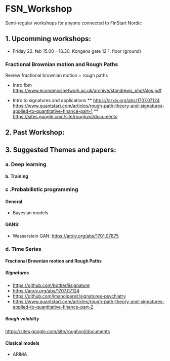# FSN_Workshop
Semi-regular workshops for anyone connected to FinStart Nordic


## 1. Upcomming workshops:
* Friday 22. feb 15.00 - 16.30, Kongens gate 12 1. floor (ground)
### Fractional Brownian motion and Rough Paths
Review fractional brownian motion + rough paths
* Intro fbm 
https://www.economicsnetwork.ac.uk/archive/standrews_phd/Alos.pdf


* Intro to signatures and applications
 ** https://arxiv.org/abs/1707.07124
 https://www.quantstart.com/articles/rough-path-theory-and-signatures-applied-to-quantitative-finance-part-1 
 ** https://sites.google.com/site/roughvol/documents


## 2. Past Workshop:






## 3. Suggested Themes and papers:

### a. Deep learning

#### b. Training

### c .Probabilistic programming
#### General 
* Bayesian models

#### GANS:
* Wasserstein GAN:  https://arxiv.org/abs/1701.07875


### d. Time Series
#### Fractional Brownian motion and Rough Paths
##### Signatures
* https://github.com/bottler/iisignature
* https://arxiv.org/abs/1707.07124
* https://github.com/imanolperez/signatures-psychiatry
* https://www.quantstart.com/articles/rough-path-theory-and-signatures-applied-to-quantitative-finance-part-2
   
##### Rough volatility
https://sites.google.com/site/roughvol/documents

#### Clasical models
* ARIMA
